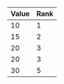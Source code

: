 | Value | Rank |
|-------|------|
|   10  |  1   |
|   15  |  2   |
|   20  |  3   |
|   20  |  3   |
|   30  |  5   |
